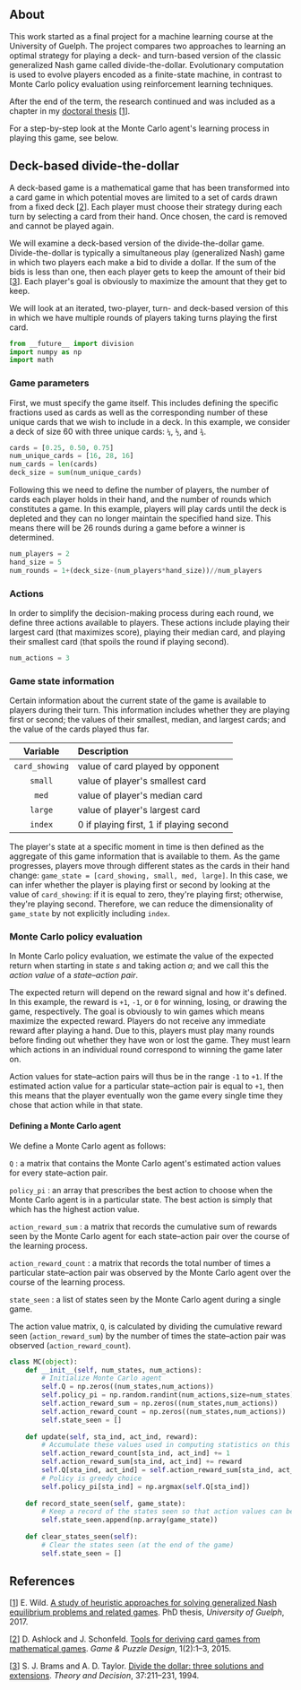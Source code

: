 ## About

This work started as a final project for a machine learning course at the University of Guelph. The project compares two approaches to learning an optimal strategy for playing a deck- and turn-based version of the classic generalized Nash game called divide-the-dollar. Evolutionary computation is used to evolve players encoded as a finite-state machine, in contrast to Monte Carlo policy evaluation using reinforcement learning techniques.

After the end of the term, the research continued and was included as a chapter in my [doctoral thesis](https://atrium.lib.uoguelph.ca/xmlui/handle/10214/11483) <a name="a1"></a>[[1](#WildThesis)].

For a step-by-step look at the Monte Carlo agent's learning process in playing this game, see below.

## Deck-based divide-the-dollar

A deck-based game is a mathematical game that has been transformed into a card game in which potential moves are limited to a set of cards drawn from a fixed deck <a name="a2"></a>[[2](#AshlockSchonfeldCardGames)]. Each player must choose their strategy during each turn by selecting a card from their hand. Once chosen, the card is removed and cannot be played again.

We will examine a deck-based version of the divide-the-dollar game. Divide-the-dollar is typically a simultaneous play (generalized Nash) game in which two players each make a bid to divide a dollar. If the sum of the bids is less than one, then each player gets to keep the amount of their bid <a name="a3"></a>[[3](#BramsTaylor)]. Each player's goal is obviously to maximize the amount that they get to keep.

We will look at an iterated, two-player, turn- and deck-based version of this in which we have multiple rounds of players taking turns playing the first card.

```python
from __future__ import division
import numpy as np
import math
```

### Game parameters

First, we must specify the game itself. This includes defining the specific fractions used as cards as well as the corresponding number of these unique cards that we wish to include in a deck. In this example, we consider a deck of size 60 with three unique cards: ```¼```, ```½```, and ```¾```.

```python
cards = [0.25, 0.50, 0.75]
num_unique_cards = [16, 28, 16]
num_cards = len(cards)
deck_size = sum(num_unique_cards)
```

Following this we need to define the number of players, the number of cards each player holds in their hand, and the number of rounds which constitutes a game. In this example, players will play cards until the deck is depleted and they can no longer maintain the specified hand size. This means there will be 26 rounds during a game before a winner is determined.

```python
num_players = 2
hand_size = 5
num_rounds = 1+(deck_size-(num_players*hand_size))//num_players
```

### Actions

In order to simplify the decision-making process during each round, we define three actions available to players. These actions include playing their largest card (that maximizes score), playing their median card, and playing their smallest card (that spoils the round if playing second). 

```python
num_actions = 3
```

### Game state information

Certain information about the current state of the game is available to players during their turn. This information includes whether they are playing first or second; the values of their smallest, median, and largest cards; and the value of the cards played thus far.

|Variable|Description|
|:------:|:----------|
|```card_showing```|value of card played by opponent|
|```small```|value of player's smallest card|
|```med```|value of player's median card|
|```large```|value of player's largest card|
|```index```|0 if playing first, 1 if playing second|

The player's state at a specific moment in time is then defined as the aggregate of this game information that is available to them. As the game progresses, players move through different states as the cards in their hand change: ```game_state = [card_showing, small, med, large]```. In this case, we can infer whether the player is playing first or second by looking at the value of ```card_showing```: if it is equal to zero, they're playing first; otherwise, they're playing second. Therefore, we can reduce the dimensionality of ```game_state``` by not explicitly including ```index```.

### Monte Carlo policy evaluation

In Monte Carlo policy evaluation, we estimate the value of the expected return when starting in state *s* and taking action *a*; and we call this the *action value* of a *state–action pair*.

The expected return will depend on the reward signal and how it's defined. In this example, the reward is ```+1```, ```-1```, or ```0``` for winning, losing, or drawing the game, respectively. The goal is obviously to win games which means maximize the expected reward. Players do not receive any immediate reward after playing a hand. Due to this, players must play many rounds before finding out whether they have won or lost the game. They must learn which actions in an individual round correspond to winning the game later on.

Action values for state–action pairs will thus be in the range ```-1``` to ```+1```. If the estimated action value for a particular state–action pair is equal to ```+1```, then this means that the player eventually won the game every single time they chose that action while in that state. 

#### Defining a Monte Carlo agent

We define a Monte Carlo agent as follows:

```Q``` : a matrix that contains the Monte Carlo agent's estimated action values for every state–action pair.

```policy_pi``` : an array that prescribes the best action to choose when the Monte Carlo agent is in a particular state. The best action is simply that which has the highest action value.

```action_reward_sum``` : a matrix that records the cumulative sum of rewards seen by the Monte Carlo agent for each state–action pair over the course of the learning process.

```action_reward_count``` : a matrix that records the total number of times a particular state–action pair was observed by the Monte Carlo agent over the course of the learning process.

```state_seen``` : a list of states seen by the Monte Carlo agent during a single game.

The action value matrix, ```Q```, is calculated by dividing the cumulative reward seen (```action_reward_sum```) by the number of times the state–action pair was observed (```action_reward_count```).

```python
class MC(object):
    def __init__(self, num_states, num_actions):
        # Initialize Monte Carlo agent
        self.Q = np.zeros((num_states,num_actions))
        self.policy_pi = np.random.randint(num_actions,size=num_states)
        self.action_reward_sum = np.zeros((num_states,num_actions))
        self.action_reward_count = np.zeros((num_states,num_actions))
        self.state_seen = []
    
    def update(self, sta_ind, act_ind, reward):
        # Accumulate these values used in computing statistics on this action value function Q^pi
        self.action_reward_count[sta_ind, act_ind] += 1
        self.action_reward_sum[sta_ind, act_ind] += reward
        self.Q[sta_ind, act_ind] = self.action_reward_sum[sta_ind, act_ind]/self.action_reward_count[sta_ind, act_ind]
        # Policy is greedy choice
        self.policy_pi[sta_ind] = np.argmax(self.Q[sta_ind])
    
    def record_state_seen(self, game_state):
        # Keep a record of the states seen so that action values can be updated at the end of the game
        self.state_seen.append(np.array(game_state))
    
    def clear_states_seen(self):
        # Clear the states seen (at the end of the game)
        self.state_seen = []
```

## References

<a name="WildThesis"></a> [[1](#a1)] E. Wild. [A study of heuristic approaches for solving generalized Nash equilibrium problems and related games](https://atrium.lib.uoguelph.ca/xmlui/handle/10214/11483). PhD thesis, *University of Guelph*, 2017.

<a name="AshlockSchonfeldCardGames"></a> [[2](#a2)] D. Ashlock and J. Schonfeld. [Tools for deriving card games from mathematical games](http://eldar.mathstat.uoguelph.ca/dashlock/eprints/GTRY16.pdf). *Game & Puzzle Design*, 1(2):1–3, 2015.

<a name="BramsTaylor"></a> [[3](#a3)] S. J. Brams and A. D. Taylor. [Divide the dollar: three solutions and extensions](https://doi.org/10.1007/BF01079266). *Theory and Decision*, 37:211–231, 1994.